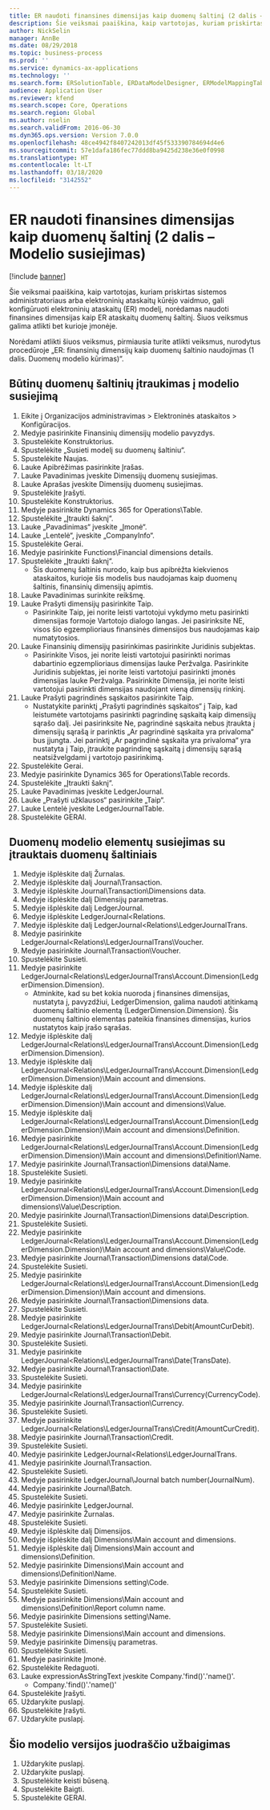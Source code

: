 ```yaml
---
title: ER naudoti finansines dimensijas kaip duomenų šaltinį (2 dalis – Modelio susiejimas)
description: Šie veiksmai paaiškina, kaip vartotojas, kuriam priskirtas sistemos administratoriaus arba elektroninių ataskaitų kūrėjo vaidmuo, gali konfigūruoti elektroninių ataskaitų (ER) modelį, norėdamas naudoti finansines dimensijas kaip ER ataskaitų duomenų šaltinį.
author: NickSelin
manager: AnnBe
ms.date: 08/29/2018
ms.topic: business-process
ms.prod: ''
ms.service: dynamics-ax-applications
ms.technology: ''
ms.search.form: ERSolutionTable, ERDataModelDesigner, ERModelMappingTable, ERModelMappingDesigner, ERExpressionDesignerFormula
audience: Application User
ms.reviewer: kfend
ms.search.scope: Core, Operations
ms.search.region: Global
ms.author: nselin
ms.search.validFrom: 2016-06-30
ms.dyn365.ops.version: Version 7.0.0
ms.openlocfilehash: 48ce4942f8407242013df45f533390784694d4e6
ms.sourcegitcommit: 57e1dafa186fec77ddd8ba9425d238e36e0f0998
ms.translationtype: HT
ms.contentlocale: lt-LT
ms.lasthandoff: 03/18/2020
ms.locfileid: "3142552"
---
```

# <a name="er-use-financial-dimensions-as-a-data-source-part-2---model-mapping"></a>ER naudoti finansines dimensijas kaip duomenų šaltinį (2 dalis – Modelio susiejimas)

[!include [banner](../../includes/banner.md)]

Šie veiksmai paaiškina, kaip vartotojas, kuriam priskirtas sistemos administratoriaus arba elektroninių ataskaitų kūrėjo vaidmuo, gali konfigūruoti elektroninių ataskaitų (ER) modelį, norėdamas naudoti finansines dimensijas kaip ER ataskaitų duomenų šaltinį. Šiuos veiksmus galima atlikti bet kurioje įmonėje.

Norėdami atlikti šiuos veiksmus, pirmiausia turite atlikti veiksmus, nurodytus procedūroje „ER: finansinių dimensijų kaip duomenų šaltinio naudojimas (1 dalis. Duomenų modelio kūrimas)“.


## <a name="add-required-data-sources-to-model-mapping"></a>Būtinų duomenų šaltinių įtraukimas į modelio susiejimą
1. Eikite į Organizacijos administravimas > Elektroninės ataskaitos > Konfigūracijos.
2. Medyje pasirinkite Finansinių dimensijų modelio pavyzdys.
3. Spustelėkite Konstruktorius.
4. Spustelėkite „Susieti modelį su duomenų šaltiniu“.
5. Spustelėkite Naujas.
6. Lauke Apibrėžimas pasirinkite Įrašas.
7. Lauke Pavadinimas įveskite Dimensijų duomenų susiejimas.
8. Lauke Aprašas įveskite Dimensijų duomenų susiejimas.
9. Spustelėkite Įrašyti.
10. Spustelėkite Konstruktorius.
11. Medyje pasirinkite Dynamics 365 for Operations\Table.
12. Spustelėkite „Įtraukti šaknį“.
13. Lauke „Pavadinimas“ įveskite „Įmonė“.
14. Lauke „Lentelė“, įveskite „CompanyInfo“.
15. Spustelėkite Gerai.
16. Medyje pasirinkite Functions\Financial dimensions details.
17. Spustelėkite „Įtraukti šaknį“.
    * Šis duomenų šaltinis nurodo, kaip bus apibrėžta kiekvienos ataskaitos, kurioje šis modelis bus naudojamas kaip duomenų šaltinis, finansinių dimensijų apimtis.  
18. Lauke Pavadinimas surinkite reikšmę.
19. Lauke Prašyti dimensijų pasirinkite Taip.
    * Pasirinkite Taip, jei norite leisti vartotojui vykdymo metu pasirinkti dimensijas formoje Vartotojo dialogo langas. Jei pasirinksite NE, visos šio egzemplioriaus finansinės dimensijos bus naudojamas kaip numatytosios.  
20. Lauke Finansinių dimensijų pasirinkimas pasirinkite Juridinis subjektas.
    * Pasirinkite Visos, jei norite leisti vartotojui pasirinkti norimas dabartinio egzemplioriaus dimensijas lauke Peržvalga.  Pasirinkite Juridinis subjektas, jei norite leisti vartotojui pasirinkti įmonės dimensijas lauke Peržvalga.  Pasirinkite Dimensija, jei norite leisti vartotojui pasirinkti dimensijas naudojant vieną dimensijų rinkinį.  
21. Lauke Prašyti pagrindinės sąskaitos pasirinkite Taip.
    * Nustatykite parinktį „Prašyti pagrindinės sąskaitos“ į Taip, kad leistumėte vartotojams pasirinkti pagrindinę sąskaitą kaip dimensijų sąrašo dalį.   Jei pasirinksite Ne, pagrindinė sąskaita nebus įtraukta į dimensijų sąrašą ir parinktis „Ar pagrindinė sąskaita yra privaloma“ bus įjungta. Jei parinktį „Ar pagrindinė sąskaita yra privaloma“ yra nustatyta į Taip, įtraukite pagrindinę sąskaitą į dimensijų sąrašą neatsižvelgdami į vartotojo pasirinkimą.  
22. Spustelėkite Gerai.
23. Medyje pasirinkite Dynamics 365 for Operations\Table records.
24. Spustelėkite „Įtraukti šaknį“.
25. Lauke Pavadinimas įveskite LedgerJournal.
26. Lauke „Prašyti užklausos“ pasirinkite „Taip“.
27. Lauke Lentelė įveskite LedgerJournalTable.
28. Spustelėkite GERAI.

## <a name="map-data-model-elements-to-added-data-sources"></a>Duomenų modelio elementų susiejimas su įtrauktais duomenų šaltiniais
1. Medyje išplėskite dalį Žurnalas.
2. Medyje išplėskite dalį Journal\Transaction.
3. Medyje išplėskite Journal\Transaction\Dimensions data.
4. Medyje išplėskite dalį Dimensijų parametras.
5. Medyje išplėskite dalį LedgerJournal.
6. Medyje išplėskite LedgerJournal\<Relations.
7. Medyje išplėskite dalį LedgerJournal\<Relations\LedgerJournalTrans.
8. Medyje pasirinkite LedgerJournal\<Relations\LedgerJournalTrans\Voucher.
9. Medyje pasirinkite Journal\Transaction\Voucher.
10. Spustelėkite Susieti.
11. Medyje pasirinkite LedgerJournal\<Relations\LedgerJournalTrans\Account.Dimension(LedgerDimension.Dimension).
    * Atminkite, kad su bet kokia nuoroda į finansines dimensijas, nustatyta į, pavyzdžiui, LedgerDimension, galima naudoti atitinkamą duomenų šaltinio elementą (LedgerDimension.Dimension). Šis duomenų šaltinio elementas pateikia finansines dimensijas, kurios nustatytos kaip įrašo sąrašas.  
12. Medyje išplėskite dalį LedgerJournal\<Relations\LedgerJournalTrans\Account.Dimension(LedgerDimension.Dimension).
13. Medyje išplėskite dalį LedgerJournal\<Relations\LedgerJournalTrans\Account.Dimension(LedgerDimension.Dimension)\Main account and dimensions.
14. Medyje išplėskite dalį LedgerJournal\<Relations\LedgerJournalTrans\Account.Dimension(LedgerDimension.Dimension)\Main account and dimensions\Value.
15. Medyje išplėskite dalį LedgerJournal\<Relations\LedgerJournalTrans\Account.Dimension(LedgerDimension.Dimension)\Main account and dimensions\Definition.
16. Medyje pasirinkite LedgerJournal\<Relations\LedgerJournalTrans\Account.Dimension(LedgerDimension.Dimension)\Main account and dimensions\Definition\Name.
17. Medyje pasirinkite Journal\Transaction\Dimensions data\Name.
18. Spustelėkite Susieti.
19. Medyje pasirinkite LedgerJournal\<Relations\LedgerJournalTrans\Account.Dimension(LedgerDimension.Dimension)\Main account and dimensions\Value\Description.
20. Medyje pasirinkite Journal\Transaction\Dimensions data\Description.
21. Spustelėkite Susieti.
22. Medyje pasirinkite LedgerJournal\<Relations\LedgerJournalTrans\Account.Dimension(LedgerDimension.Dimension)\Main account and dimensions\Value\Code.
23. Medyje pasirinkite Journal\Transaction\Dimensions data\Code.
24. Spustelėkite Susieti.
25. Medyje pasirinkite LedgerJournal\<Relations\LedgerJournalTrans\Account.Dimension(LedgerDimension.Dimension)\Main account and dimensions.
26. Medyje pasirinkite Journal\Transaction\Dimensions data.
27. Spustelėkite Susieti.
28. Medyje pasirinkite LedgerJournal\<Relations\LedgerJournalTrans\Debit(AmountCurDebit).
29. Medyje pasirinkite Journal\Transaction\Debit.
30. Spustelėkite Susieti.
31. Medyje pasirinkite LedgerJournal\<Relations\LedgerJournalTrans\Date(TransDate).
32. Medyje pasirinkite Journal\Transaction\Date.
33. Spustelėkite Susieti.
34. Medyje pasirinkite LedgerJournal\<Relations\LedgerJournalTrans\Currency(CurrencyCode).
35. Medyje pasirinkite Journal\Transaction\Currency.
36. Spustelėkite Susieti.
37. Medyje pasirinkite LedgerJournal\<Relations\LedgerJournalTrans\Credit(AmountCurCredit).
38. Medyje pasirinkite Journal\Transaction\Credit.
39. Spustelėkite Susieti.
40. Medyje pasirinkite LedgerJournal\<Relations\LedgerJournalTrans.
41. Medyje pasirinkite Journal\Transaction.
42. Spustelėkite Susieti.
43. Medyje pasirinkite LedgerJournal\Journal batch number(JournalNum).
44. Medyje pasirinkite Journal\Batch.
45. Spustelėkite Susieti.
46. Medyje pasirinkite LedgerJournal.
47. Medyje pasirinkite Žurnalas.
48. Spustelėkite Susieti.
49. Medyje išplėskite dalį Dimensijos.
50. Medyje išplėskite dalį Dimensions\Main account and dimensions.
51. Medyje išplėskite dalį Dimensions\Main account and dimensions\Definition.
52. Medyje pasirinkite Dimensions\Main account and dimensions\Definition\Name.
53. Medyje pasirinkite Dimensions setting\Code.
54. Spustelėkite Susieti.
55. Medyje pasirinkite Dimensions\Main account and dimensions\Definition\Report column name.
56. Medyje pasirinkite Dimensions setting\Name.
57. Spustelėkite Susieti.
58. Medyje pasirinkite Dimensions\Main account and dimensions.
59. Medyje pasirinkite Dimensijų parametras.
60. Spustelėkite Susieti.
61. Medyje pasirinkite Įmonė.
62. Spustelėkite Redaguoti.
63. Lauke expressionAsStringText įveskite Company.'find()'.'name()'.
    * Company.'find()'.'name()'  
64. Spustelėkite Įrašyti.
65. Uždarykite puslapį.
66. Spustelėkite Įrašyti.
67. Uždarykite puslapį.

## <a name="complete-this-draft-models-version"></a>Šio modelio versijos juodraščio užbaigimas
1. Uždarykite puslapį.
2. Uždarykite puslapį.
3. Spustelėkite keisti būseną.
4. Spustelėkite Baigti.
5. Spustelėkite GERAI.

